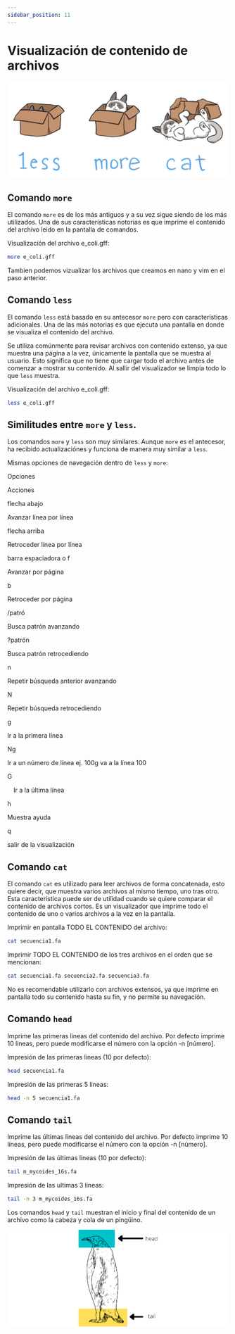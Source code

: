 ```yaml
---
sidebar_position: 11
---
```


# Visualización de contenido de archivos

![Less, more and cat](../../static/img/bash/less_more_cat.png)

## Comando `more`
El comando `more` es de los más antiguos y a su vez sigue siendo de los más utilizados. Una de sus características notorias es que imprime el contenido del archivo leido en la pantalla de comandos.

Visualización del archivo e_coli.gff:

```bash
more e_coli.gff
```

Tambien podemos vizualizar los archivos que creamos en nano y vim en el paso anterior. 

## Comando `less`
El comando `less` está basado en su antecesor `more` pero con características adicionales. Una de las más notorias es que ejecuta una pantalla en donde se visualiza el contenido del archivo.

Se utiliza comúnmente para revisar archivos con contenido extenso, ya que muestra una página a la vez, únicamente la pantalla que se muestra al usuario. Esto significa que no tiene que cargar todo el archivo antes de comenzar a mostrar su contenido. Al sallir del visualizador se limpia todo lo que `less` muestra.

Visualización del archivo e_coli.gff:

```bash
less e_coli.gff
```

## Similitudes entre `more` y `less`.
Los comandos `more` y `less` son muy similares. Aunque `more` es el antecesor, ha recibido actualizaciónes y funciona de manera muy similar a `less`.

Mismas opciones de navegación dentro de `less` y `more`:

Opciones

Acciones

flecha abajo

Avanzar línea por línea

flecha arriba

Retroceder línea por línea

barra espaciadora o f

Avanzar por página

b

Retroceder por página

/patró

Busca patrón avanzando

?patrón

Busca patrón retrocediendo

n

Repetir búsqueda anterior avanzando

N

Repetir búsqueda retrocediendo

g

Ir a la primera línea

Ng

Ir a un número de línea ej. 100g va a la línea 100

G

 Ir a la última línea

h

Muestra ayuda

q

salir de la visualización

## Comando `cat`
El comando `cat` es utilizado para leer archivos de forma concatenada, esto quiere decir, que muestra varios archivos al mismo tiempo, uno tras otro. Esta característica puede ser de utilidad cuando se quiere comparar el contenido de archivos cortos. Es un visualizador que imprime todo el contenido de uno o varios archivos a la vez en la pantalla.

Imprimir en pantalla TODO EL CONTENIDO del archivo:

```bash
cat secuencia1.fa
```

Imprimir TODO EL CONTENIDO de los tres archivos en el orden que se mencionan:

```bash
cat secuencia1.fa secuencia2.fa secuencia3.fa 
```

No es recomendable utilizarlo con archivos extensos, ya que imprime en pantalla todo su contenido hasta su fin, y no permite su navegación.

## Comando `head`
Imprime las primeras lineas del contenido del archivo. Por defecto imprime 10 líneas, pero puede modificarse el número con la opción -n [número].

Impresión de las primeras lineas (10 por defecto):

```bash
head secuencia1.fa
```

Impresión de las primeras 5 líneas:

```bash
head -n 5 secuencia1.fa   
```

## Comando `tail`

Imprime las últimas lineas del contenido del archivo. Por defecto imprime 10 líneas, pero puede modificarse el número con la opción -n [número].

Impresión de las últimas lineas (10 por defecto):

```bash
tail m_mycoides_16s.fa
```

Impresión de las ultimas 3 líneas:

```bash
tail -n 3 m_mycoides_16s.fa  
```

Los comandos `head` y `tail` muestran el inicio y final del contenido de un archivo como la cabeza y cola de un pingüino.

![Head and tail](../../static/img/bash/head_tail.png)
